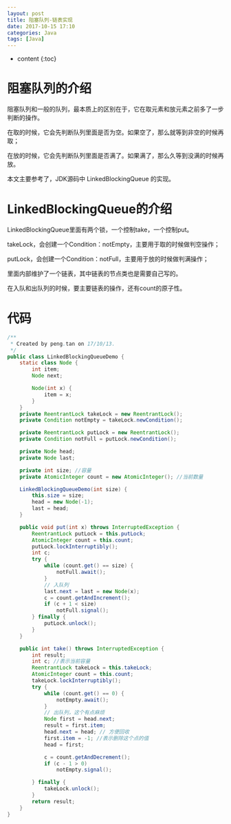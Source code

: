 ```yaml
---
layout: post
title: 阻塞队列-链表实现
date: 2017-10-15 17:10
categories: Java
tags: [Java]
---
```


* content
{:toc} 
# 阻塞队列的介绍

阻塞队列和一般的队列，最本质上的区别在于，它在取元素和放元素之前多了一步判断的操作。

在取的时候，它会先判断队列里面是否为空。如果空了，那么就等到非空的时候再取；

在放的时候，它会先判断队列里面是否满了。如果满了，那么久等到没满的时候再放。

本文主要参考了，JDK源码中 LinkedBlockingQueue 的实现。

# LinkedBlockingQueue的介绍

LinkedBlockingQueue里面有两个锁，一个控制take，一个控制put。

takeLock，会创建一个Condition：notEmpty，主要用于取的时候做判空操作；

putLock，会创建一个Condition：notFull，主要用于放的时候做判满操作；

里面内部维护了一个链表，其中链表的节点类也是需要自己写的。

在入队和出队列的时候，要主要链表的操作，还有count的原子性。

# 代码

```java
/**
 * Created by peng.tan on 17/10/13.
 */
public class LinkedBlockingQueueDemo {
    static class Node {
        int item;
        Node next;

        Node(int x) {
            item = x;
        }
    }
    private ReentrantLock takeLock = new ReentrantLock();
    private Condition notEmpty = takeLock.newCondition();

    private ReentrantLock putLock = new ReentrantLock();
    private Condition notFull = putLock.newCondition();

    private Node head;
    private Node last;

    private int size; //容量
    private AtomicInteger count = new AtomicInteger(); //当前数量

    LinkedBlockingQueueDemo(int size) {
        this.size = size;
        head = new Node(-1);
        last = head;
    }

    public void put(int x) throws InterruptedException {
        ReentrantLock putLock = this.putLock;
        AtomicInteger count = this.count;
        putLock.lockInterruptibly();
        int c;
        try {
            while (count.get() == size) {
                notFull.await();
            }
            // 入队列
            last.next = last = new Node(x);
            c = count.getAndIncrement();
            if (c + 1 < size)
                notFull.signal();
        } finally {
            putLock.unlock();
        }
    }

    public int take() throws InterruptedException {
        int result;
        int c; //表示当前容量
        ReentrantLock takeLock = this.takeLock;
        AtomicInteger count = this.count;
        takeLock.lockInterruptibly();
        try {
            while (count.get() == 0) {
                notEmpty.await();
            }
            // 出队列，这个有点麻烦
            Node first = head.next;
            result = first.item;
            head.next = head; // 方便回收
            first.item = -1; //表示删除这个点的值
            head = first;

            c = count.getAndDecrement();
            if (c - 1 > 0)
                notEmpty.signal();

        } finally {
            takeLock.unlock();
        }
        return result;
    }
}
```

